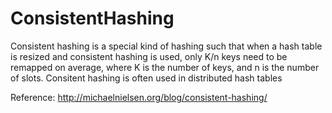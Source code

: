 # ConsistentHashing

Consistent hashing is a special kind of hashing such that when a hash table is resized and consistent hashing is used, only K/n keys need to be remapped on average, where K is the number of keys, and n is the number of slots. Consitent hashing is often used in distributed hash tables

Reference:	http://michaelnielsen.org/blog/consistent-hashing/

